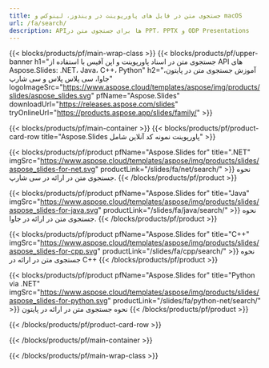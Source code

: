 ```yaml
---
title: جستجوی متن در فایل های پاورپوینت در ویندوز، لینوکس و macOS
url: /fa/search/
description: APIها برای جستجوی متن در PPT، PPTX و ODP Presentations
---
```


{{< blocks/products/pf/main-wrap-class >}}
{{< blocks/products/pf/upper-banner h1="جستجوی متن در اسناد پاورپوینت و اپن آفیس با استفاده از API های Aspose.Slides: .NET، Java، C++، Python" h2="آموزش جستجوی متن در پایتون، جاوا، سی پلاس پلاس و سی شارپ" logoImageSrc="https://www.aspose.cloud/templates/aspose/img/products/slides/aspose_slides.svg" pfName="Aspose.Slides" downloadUrl="https://releases.aspose.com/slides" tryOnlineUrl="https://products.aspose.app/slides/family/" >}}

{{< blocks/products/pf/main-container >}}
{{< blocks/products/pf/product-card-row title="Aspose.Slides پاورپوینت نمونه کد آنلاین شامل" >}}

{{< blocks/products/pf/product pfName="Aspose.Slides for" title=".NET" imgSrc="https://www.aspose.cloud/templates/aspose/img/products/slides/aspose_slides-for-net.svg" productLink="/slides/fa/net/search/" >}}
نحوه جستجوی متن در ارائه در سی شارپ.
{{< /blocks/products/pf/product >}}

{{< blocks/products/pf/product pfName="Aspose.Slides for" title="Java" imgSrc="https://www.aspose.cloud/templates/aspose/img/products/slides/aspose_slides-for-java.svg" productLink="/slides/fa/java/search/" >}}
نحوه جستجوی متن در ارائه در جاوا.
{{< /blocks/products/pf/product >}}

{{< blocks/products/pf/product pfName="Aspose.Slides for" title="C++" imgSrc="https://www.aspose.cloud/templates/aspose/img/products/slides/aspose_slides-for-cpp.svg" productLink="/slides/fa/cpp/search/" >}}
نحوه جستجوی متن در ارائه در C++
{{< /blocks/products/pf/product >}}

{{< blocks/products/pf/product pfName="Aspose.Slides for" title="Python via .NET" imgSrc="https://www.aspose.cloud/templates/aspose/img/products/slides/aspose_slides-for-python.svg" productLink="/slides/fa/python-net/search/" >}}
نحوه جستجوی متن در ارائه در پایتون
{{< /blocks/products/pf/product >}}

{{< /blocks/products/pf/product-card-row >}}

{{< /blocks/products/pf/main-container >}}

{{< /blocks/products/pf/main-wrap-class >}}

